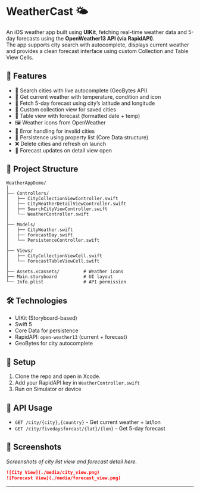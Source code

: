 # WeatherCast 🌤️

An iOS weather app built using **UIKit**, fetching real-time weather data and 5-day forecasts using the **OpenWeather13 API (via RapidAPI)**. <br>
The app supports city search with autocomplete, displays current weather and provides a clean forecast interface using custom Collection and Table View Cells.

## 📱 Features

- 🌆 Search cities with live autocomplete (GeoBytes API)
- 📡 Get current weather with temperature, condition and icon
- 📍 Fetch 5-day forecast using city’s latitude and longitude
- 🧩 Custom collection view for saved cities
- 📅 Table view with forecast (formatted date + temp)
- 🖼️ Weather icons from OpenWeather
- 🧪 Error handling for invalid cities
- 💾 Persistence using property list (Core Data structure)
- ❌ Delete cities and refresh on launch
- 🔄 Forecast updates on detail view open

## 🧱 Project Structure

```
WeatherAppDemo/
│
├── Controllers/
│   ├── CityCollectionViewController.swift
│   ├── CityWeatherDetailViewController.swift
│   ├── SearchCityViewController.swift
│   └── WeatherController.swift
│
├── Models/
│   ├── CityWeather.swift
│   ├── ForecastDay.swift
│   └── PersistenceController.swift
│
├── Views/
│   ├── CityCollectionViewCell.swift
│   └── ForecastTableViewCell.swift
│
├── Assets.xcassets/         # Weather icons
├── Main.storyboard          # UI layout
└── Info.plist               # API permission
```

## 🛠️ Technologies

- UIKit (Storyboard-based)
- Swift 5
- Core Data for persistence
- RapidAPI: `open-weather13` (current + forecast)
- GeoBytes for city autocomplete

## 🚀 Setup

1. Clone the repo and open in Xcode.
2. Add your RapidAPI key in `WeatherController.swift`
3. Run on Simulator or device

## 🔐 API Usage

- `GET /city/{city},{country}` - Get current weather + lat/lon
- `GET /city/fivedaysforcast/{lat}/{lon}` - Get 5-day forecast

## 📸 Screenshots

_Screenshots of city list view and forecast detail here._  

```markdown
![City View](./media/city_view.png)
![Forecast View](./media/forecast_view.png)
```

---
